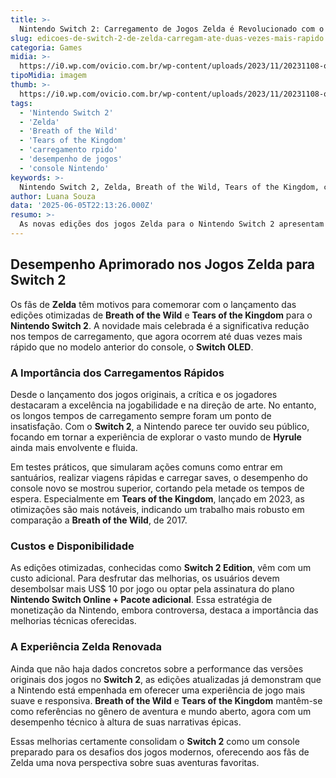 ```yaml
---
title: >-
  Nintendo Switch 2: Carregamento de Jogos Zelda é Revolucionado com o Dobro de Velocidade
slug: edicoes-de-switch-2-de-zelda-carregam-ate-duas-vezes-mais-rapido
categoria: Games
midia: >-
  https://i0.wp.com/ovicio.com.br/wp-content/uploads/2023/11/20231108-ovicio-zelda-zippo.jpg
tipoMidia: imagem
thumb: >-
  https://i0.wp.com/ovicio.com.br/wp-content/uploads/2023/11/20231108-ovicio-zelda-zippo.jpg
tags:
  - 'Nintendo Switch 2'
  - 'Zelda'
  - 'Breath of the Wild'
  - 'Tears of the Kingdom'
  - 'carregamento rpido'
  - 'desempenho de jogos'
  - 'console Nintendo'
keywords: >-
  Nintendo Switch 2, Zelda, Breath of the Wild, Tears of the Kingdom, carregamento rápido, desempenho de jogos, console Nintendo
author: Luana Souza
data: '2025-06-05T22:13:26.000Z'
resumo: >-
  As novas edições dos jogos Zelda para o Nintendo Switch 2 apresentam tempos de carregamento impressionantemente reduzidos, revolucionando a experiência dos jogadores. Descubra como essas melhorias impactam os clássicos Breath of the Wild e Tears of the Kingdom.
---
```


## Desempenho Aprimorado nos Jogos Zelda para Switch 2

Os fãs de **Zelda** têm motivos para comemorar com o lançamento das edições otimizadas de **Breath of the Wild** e **Tears of the Kingdom** para o **Nintendo Switch 2**. A novidade mais celebrada é a significativa redução nos tempos de carregamento, que agora ocorrem até duas vezes mais rápido que no modelo anterior do console, o **Switch OLED**.

### A Importância dos Carregamentos Rápidos

Desde o lançamento dos jogos originais, a crítica e os jogadores destacaram a excelência na jogabilidade e na direção de arte. No entanto, os longos tempos de carregamento sempre foram um ponto de insatisfação. Com o **Switch 2**, a Nintendo parece ter ouvido seu público, focando em tornar a experiência de explorar o vasto mundo de **Hyrule** ainda mais envolvente e fluida.

Em testes práticos, que simularam ações comuns como entrar em santuários, realizar viagens rápidas e carregar saves, o desempenho do console novo se mostrou superior, cortando pela metade os tempos de espera. Especialmente em **Tears of the Kingdom**, lançado em 2023, as otimizações são mais notáveis, indicando um trabalho mais robusto em comparação a **Breath of the Wild**, de 2017.

### Custos e Disponibilidade

As edições otimizadas, conhecidas como **Switch 2 Edition**, vêm com um custo adicional. Para desfrutar das melhorias, os usuários devem desembolsar mais US$ 10 por jogo ou optar pela assinatura do plano **Nintendo Switch Online + Pacote adicional**. Essa estratégia de monetização da Nintendo, embora controversa, destaca a importância das melhorias técnicas oferecidas.

### A Experiência Zelda Renovada

Ainda que não haja dados concretos sobre a performance das versões originais dos jogos no **Switch 2**, as edições atualizadas já demonstram que a Nintendo está empenhada em oferecer uma experiência de jogo mais suave e responsiva. **Breath of the Wild** e **Tears of the Kingdom** mantêm-se como referências no gênero de aventura e mundo aberto, agora com um desempenho técnico à altura de suas narrativas épicas.

Essas melhorias certamente consolidam o **Switch 2** como um console preparado para os desafios dos jogos modernos, oferecendo aos fãs de Zelda uma nova perspectiva sobre suas aventuras favoritas.
